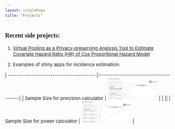 ```yaml
---
layout: singlePage
title: "Projects"
---
```


<style type="text/css">

body{ /* Normal  */
      font-size: 15px;
  }
td {  /* Table  */
  font-size: 8px;
}
h1.title {
  font-size: 38px;
  color: DarkRed;
}
h1 { /* Header 1 */
  font-size: 28px;
  color: DarkBlue;
}
h2 { /* Header 2 */
    font-size: 22px;
}
h3 { /* Header 3 */
  font-size: 20px;
  font-family: "Times New Roman", Times, serif;
}
code.r{ /* Code block */
    font-size: 12px;
}
pre { /* Code block - determines code spacing between lines */
    font-size: 14px;
}
</style>

### Recent side projects:

1) [Virtual Pooling as a Privacy-preserving Analysis Tool to Estimate Covariate Hazard Ratio (HR) of Cox Proportional Hazard Model](https://ssc.ca/en/meeting/annual/presentation/virtual-pooling-a-privacy-preserving-analysis-tool-estimate-covariate)


2) Examples of shiny apps for incidence estimation:

| ----------------------------------------- |:---------------------------------------:|
| Sample Size for precision calculator      |  [<img src="/images/publications/precisionapp.png" style="width: 30%; height: 30%"/>](https://laminjuwara.shinyapps.io/sample_size_for_precision/)     |
| ||
| Sample Size for power calculator          | [<img src="/images/publications/powerapp.png" style="width: 30%; height: 30%"/>](https://laminjuwara.shinyapps.io/sample_size_for_power_calculator/) | 
    

  
  
